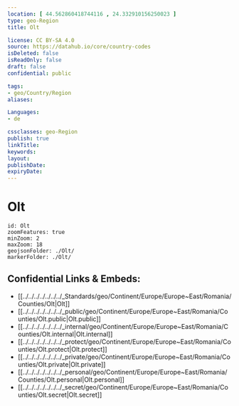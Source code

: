 ```yaml
---
location: [ 44.562860418744116 , 24.332910156250023 ] 
type: geo-Region
title: Olt

license: CC BY-SA 4.0
source: https://datahub.io/core/country-codes
isDeleted: false
isReadOnly: false
draft: false
confidential: public

tags:
- geo/Country/Region
aliases:

Languages:
- de

cssclasses: geo-Region
publish: true
linkTitle: 
keywords: 
layout: 
publishDate: 
expiryDate: 
---
```


# Olt

```leaflet
id: Olt
zoomFeatures: true 
minZoom: 2 
maxZoom: 18
geojsonFolder: ./Olt/
markerFolder: ./Olt/
```


## Confidential Links & Embeds: 
- [[../../../../../../../_Standards/geo/Continent/Europe/Europe~East/Romania/Counties/Olt|Olt]] 
- [[../../../../../../../_public/geo/Continent/Europe/Europe~East/Romania/Counties/Olt.public|Olt.public]] 
- [[../../../../../../../_internal/geo/Continent/Europe/Europe~East/Romania/Counties/Olt.internal|Olt.internal]] 
- [[../../../../../../../_protect/geo/Continent/Europe/Europe~East/Romania/Counties/Olt.protect|Olt.protect]] 
- [[../../../../../../../_private/geo/Continent/Europe/Europe~East/Romania/Counties/Olt.private|Olt.private]] 
- [[../../../../../../../_personal/geo/Continent/Europe/Europe~East/Romania/Counties/Olt.personal|Olt.personal]] 
- [[../../../../../../../_secret/geo/Continent/Europe/Europe~East/Romania/Counties/Olt.secret|Olt.secret]] 

